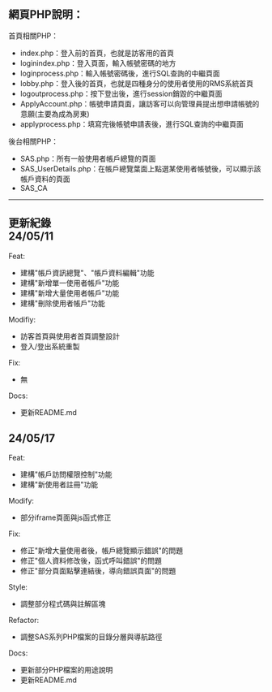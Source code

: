 網頁PHP說明： 
----------------------------------
首頁相關PHP：  
- index.php：登入前的首頁，也就是訪客用的首頁
- loginindex.php：登入頁面，輸入帳號密碼的地方
- loginprocess.php：輸入帳號密碼後，進行SQL查詢的中繼頁面
- lobby.php：登入後的首頁，也就是四種身分的使用者使用的RMS系統首頁
- logoutprocess.php：按下登出後，進行session銷毀的中繼頁面
- ApplyAccount.php：帳號申請頁面，讓訪客可以向管理員提出想申請帳號的意願(主要為成為房東)
- applyprocess.php：填寫完後帳號申請表後，進行SQL查詢的中繼頁面

後台相關PHP：
- SAS.php：所有一般使用者帳戶總覽的頁面
- SAS_UserDetails.php：在帳戶總覽葉面上點選某使用者帳號後，可以顯示該帳戶資料的頁面
- SAS_CA
----------------------------------

更新紀錄  
24/05/11  
----------------------------------
Feat:
- 建構"帳戶資訊總覽"、"帳戶資料編輯"功能
- 建構"新增單一使用者帳戶"功能  
- 建構"新增大量使用者帳戶"功能
- 建構"刪除使用者帳戶"功能

Modifiy:
- 訪客首頁與使用者首頁調整設計
- 登入/登出系統重製

Fix:  
- 無
  
Docs:  
- 更新README.md

24/05/17
----------------------------------
Feat:
- 建構"帳戶訪問權限控制"功能
- 建構"新使用者註冊"功能

Modify:
- 部分iframe頁面與js函式修正

Fix:
- 修正"新增大量使用者後，帳戶總覽顯示錯誤"的問題
- 修正"個人資料修改後，函式呼叫錯誤"的問題
- 修正"部分頁面點擊連結後，導向錯誤頁面"的問題

Style:
- 調整部分程式碼與註解區塊

Refactor:
- 調整SAS系列PHP檔案的目錄分層與導航路徑

Docs:
- 更新部分PHP檔案的用途說明
- 更新README.md
